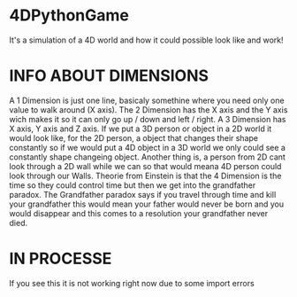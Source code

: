 # 4DPythonGame
It's a simulation of a 4D world and how it could possible look like and work! 

# INFO ABOUT DIMENSIONS
A 1 Dimension is just one line, basicaly somethine where you need only one value to walk around (X axis). The 2 Dimension has the X axis and the Y axis wich makes it so it can only go up / down and left / right. A 3 Dimension has X axis, Y axis and Z axis. If we put a 3D person or object in a 2D world it would look like, for the 2D person, a object that changes their shape constantly so if we would put a 4D object in a 3D world we only could see a constantly shape changeing object. Another thing is, a person from 2D cant look through a 2D wall while we can so that would meana 4D person could look through our Walls. Theorie from Einstein is that the 4 Dimension is the time so they could control time but then we get into the grandfather paradox. The Grandfather paradox says if you travel through time  and kill your grandfather this would mean your father would never be born and you would disappear and this comes to a resolution your grandfather never died. 


# IN PROCESSE
If you see this it is not working right now due to some import errors 
